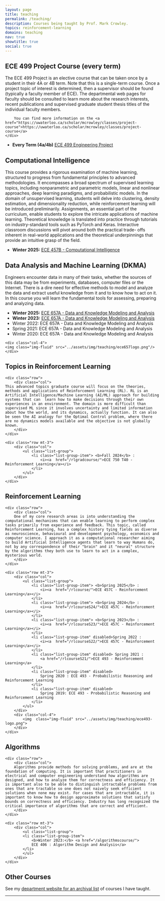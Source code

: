 ```yaml
---
layout: page
title: teaching
permalink: /teaching/
description: Courses being taught by Prof. Mark Crowley.
topics: reinforcement-learning
domains: teaching
nav: true
showtitle: true
social: true
---
```


<div class="container-fluid">

<div class="row">
	<div class="col">
		<h2>ECE 499 Project Course (every term)</h2>
	</div>
</div>

<div class="row">
    <div class="col">
        The ECE 499 Project is an elective course that can be taken once by a student in their 4A or 4B term. Note that this is a single-term course.   Once a project topic of interest is determined, then a supervisor should be found (typically a faculty member of ECE). The departmental web pages for faculty should be consulted to learn more about the research interests, recent publications and supervised graduate student thesis titles of the individual faculty members.

        You can find more information on the <a href="https://uwaterloo.ca/scholar/mcrowley/classes/project-course">https://uwaterloo.ca/scholar/mcrowley/classes/project-course</a>
    </div>
</div>

<div class="row mt-3">
    <div class="col">
    <ul class="list-group">
    <li class="list-group-item"> 
        <b>Every Term (4a/4b)</b> 
            <a href="https://uwaterloo.ca/scholar/mcrowley/classes/project-course">ECE 499 Engineering Project</a>
    </li>
    </ul>
    </div>
    
</div>


<div class="row">
	<div class="col">
		<h2>Computational Intelligence</h2>
	</div>
</div>

<div class="row">
    <div class="col">
    This course provides a rigorous examination of machine learning, structured to progress from fundamental principles to advanced methodologies. It encompasses a broad spectrum of supervised learning topics, including nonparametric and parametric models, linear and nonlinear approaches, deep learning paradigms, and probabilistic models. In the domain of unsupervised learning, students will delve into clustering, density estimation, and dimensionality reduction, while reinforcement learning will be introduced preliminarily. Assignments, an essential part of the curriculum, enable students to explore the intricate applications of machine learning. Theoretical knowledge is translated into practice through tutorials on industry-standard tools such as PyTorch and Keras. Interactive classroom discussions will pivot around both the practical trade- offs inherent in real-world applications and the theoretical underpinnings that provide an intuitive grasp of the field.
    </div>
</div>
    
<div class="row mt-3">
    <div class="col">
    <ul class="list-group">
    <li class="list-group-item"> 
        <b>Winter 2025:</b> 
            <a href="/ece457b/"> ECE 457B - Computational Intelligence</a>
    </li>
    </ul>
    </div>
    
</div>
    
<div class="row">
	<div class="col">
		<h2>Data Analysis and Machine Learning (DKMA)</h2>
	</div>
</div>

<div class="row">
    <div class="col">
    Engineers encounter data in many of their tasks, whether the sources of this data may be from experiments, databases, computer files or the Internet. There is a dire need for effective methods to model and analyze the data and extract useful knowledge from it and to know how to act on it. In this course you will learn the fundamental tools for assessing, preparing and analyzing data.
    </div>
</div>
    
<div class="row mt-3">
    <div class="col">
    <ul class="list-group">
    <li class="list-group-item"> 
        <b>Winter 2025:</b> <a href="/dkma/">
        ECE 657A - Data and Knowledge Modeling and Analysis</a>
    </li>
    <li class="list-group-item" disabled>
        <b>Winter 2023:</b> <a href="https://compthinking.github.io/DKMA">
        ECE 657A - Data and Knowledge Modeling and Analysis</a>
    </li>
    <li class="list-group-item" disabled> 
        Winter 2022: ECE 657A - Data and Knowledge Modeling and Analysis
    </li>
    <li class="list-group-item" disabled> 
        Spring 2021: ECE 657A - Data and Knowledge Modeling and Analysis
    </li>
    <li class="list-group-item" disabled> 
        Winter 2020: ECE 657A - Data and Knowledge Modeling and Analysis
    </li>
    </ul>
    </div>
    
    <div class="col-4">
    <img class="img-fluid" src="../assets/img/teaching/ece657logo.png"/>
    </div>
</div>
<div class="row">
	<div class="col">
		<h2>Topics in Reinforcement Learning</h2>
	</div>
</div>
	
	<div class="row">
		<div class="col">
	This advanced topics graduate course will focus on the theories, methods and applications of Reinforcement Learning (RL). RL is an Artificial Intelligence/Machine Learning (AI/ML) approach for building systems that can  learn how to make decisions through their own experiences in an environment. The domain is more difficult than supervised ML since it involves uncertainty and limited information about how the world, and its dynamics, actually function. It can also be seen the AI analogy for the Optimal Control problem, where there are no dynamics models available and the objective is not globally known. 
		</div>
	</div>
	
	<div class="row mt-3">
	    <div class="col">
	        <ul class="list-group">
				<li class="list-group-item"> <b>Fall 2024</b> : 
	                <i><a  href="/rlgradcourse/">ECE 750 T40 - Reinforcement Learning</a></i>
	            </li>
	        </ul>
	    </div>
	</div>

<div class="row">
	<div class="col">
		<h2>Reinforcement Learning</h2>
	</div>
</div>
	
	<div class="row">
		<div class="col">
		One of my core research areas is into understanding the computational mechanisms that can enable learning to perform complex tasks primarily from experience and feedback. This topic, called Reinforcement Learning, has a complex history tying fields as diverse as neuroscience, behavioural and development psychology, economics and computer science. I approach it as a computational researcher aiming to build Artificial Intelligence agents that learn to way Humans do, not by any correspondence of their "brain" and it "neural" structure by the algorithms they both use to learn to act in a complex, mysterious world.
		</div>
	</div>
	
	<div class="row mt-3">
	    <div class="col">
	        <ul class="list-group">
				<li class="list-group-item"> <b>Spring 2025</b> : 
	                <i><a  href="/rlcourse/">ECE 457C - Reinforcement Learning</a></i>
	            </li>
				<li class="list-group-item"> <b>Spring 2024</b> : 
	                <i><a  href="/rlcourseS24/">ECE 457C - Reinforcement Learning</a></i>
	            </li>
				<li class="list-group-item"> <b>Spring 2023</b> : 
	                <i><a  href="/rlcourseS23/">ECE 457C - Reinforcement Learning</a></i>
	            </li>
	            <li class="list-group-item" disabled>Spring 2022 : 
	                <i><a  href="/rlcourseS22/">ECE 457C - Reinforcement Learning</a></i>
	            </li>
	            <li class="list-group-item" disabled> Spring 2021 : 
	                <a href="/rlcourseS21/">ECE 493 - Reinforcement Learning</a>
	            </li>
	            <li class="list-group-item" disabled> 
	                Spring 2020 : ECE 493 - Probabilistic Reasoning and Reinforcement Learning
	            </li>
	            <li class="list-group-item" disabled> 
	                Spring 2019: ECE 493 - Probabilistic Reasoning and Reinforcement Learning
	            </li>
	        </ul>
	    </div>
	    <div class="col-4">
		    <img  class="img-fluid" src="../assets/img/teaching/ece493-logo.png">
	    </div>
	</div>


<div class="row">
	<div class="col">
		<h2>Algorithms</h2>
	</div>
</div>
	
	<div class="row">
		<div class="col">
		Algorithms provide methods for solving problems, and are at the foundation of computing. It is important that practitioners in electrical and computer engineering understand how algorithms are designed, and how to analyze them for correctness and efficiency. It is important also to be able to distinguish intractable problems from ones that are tractable so one does not naively seek efficient solutions when none may exist. For cases that are intractable, it is important to know how to design approximate solutions that satisfy bounds on correctness and efficiency. Industry has long recognized the critical importance of algorithms that are correct and efficient. 
		</div>
	</div>
	
	<div class="row mt-3">
		<div class="col">
			<ul class="list-group">
			<li class="list-group-item"> 
				<b>Winter 2023:</b> <a href="/algorithmscourse/">
				ECE 406 : Algorithm Design and Analysis</a>
			</li>
			</ul>
		</div>
	</div>

<div class="row"> 
	<div class="col">
		<h2>Other Courses</h2>
	</div>
</div>

<div class="row"> 
	<div class="col">
		See my <a href="https://uwaterloo.ca/scholar/mcrowley/classes">department website for an archival list</a> of courses I have taught.
	</div> 
</div>

</div>

<hr>

